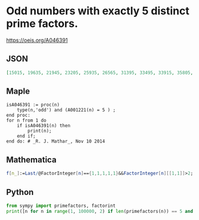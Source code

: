 # Odd numbers with exactly 5 distinct prime factors\.
https://oeis.org/A046391
## JSON
```JSON
[15015, 19635, 21945, 23205, 25935, 26565, 31395, 33495, 33915, 35805, 36465, 39585, 40755, 41055, 42315, 42735, 45885, 47355, 49335, 49665, 50505, 51051, 51765, 53295, 54285, 55335, 55965, 57057, 57855, 58695, 61215, 61845, 62205]
```
## Maple
```Maple
isA046391 := proc(n)
    type(n,'odd') and (A001221(n) = 5 ) ;
end proc:
for n from 1 do
    if isA046391(n) then
        print(n);
    end if;
end do: # _R. J. Mathar_, Nov 10 2014
```
## Mathematica
```Mathematica
f[n_]:=Last/@FactorInteger[n]=={1,1,1,1,1}&&FactorInteger[n][[1,1]]>2; lst={};Do[If[f[n],AppendTo[lst,n]],{n,9!}];lst (* _Vladimir Joseph Stephan Orlovsky_, Nov 23 2009 *)
```
## Python
```Python
from sympy import primefactors, factorint
print([n for n in range(1, 100000, 2) if len(primefactors(n)) == 5 and max(list(factorint(n).values())) < 2]) # _Karl-Heinz Hofmann_, Mar 01 2023
```
